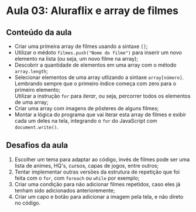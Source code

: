# Aula 03: Aluraflix e array de filmes  
  
## Conteúdo da aula  
- Criar uma primeira array de filmes usando a sintaxe `[]`;  
- Utilizar o médoto `filmes.push("Nome do filme")` para inserir um novo elemento na lista (ou seja, um novo filme na array);  
- Descobrir a quantidade de elementos em uma array com o método `array.length`;  
- Selecionar elementos de uma array utlizando a sintaxe `array[número]`. Lembrando sempre que o primeiro índice começa com zero para o primeiro elemento;  
Utilizar a instrução `for` para *iterar*, ou seja, percorrer todos os elementos de uma array;  
- Criar uma array com imagens de pôsteres de alguns filmes;  
- Montar a lógica do programa que vai iterar esta array de filmes e exibir cada um deles na tela, integrando o `for` do JavaScript com `document.write()`.  
  
## Desafios da aula
1. Escolher um tema para adaptar ao código, invés de filmes pode ser uma lista de animes, HQ's, cursos, capas de jogos, entre outros;  
2. Tentar implementar outras versões da estrutura de repetição que foi feita com o `for`, com `foreach` ou `while` por exemplo;  
3. Criar uma condição para não adicionar filmes repetidos, caso eles já tenham sido adicionados anterioremente;  
4. Criar um capo e botão para adicionar a imagem pela tela, e não direto no código.
